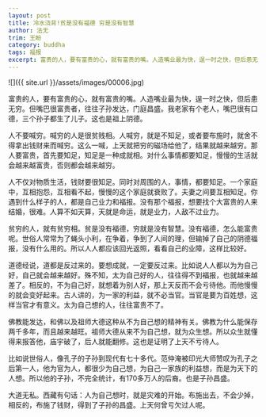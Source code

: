 ```yaml
---
layout: post
title: 冷水浇背!贫是没有福德 穷是没有智慧
author: 法无
trim: 王盼
category: buddha
tags: 福报
excerpt: 富贵的人，要有富贵的心，就有富贵的嘴。人造嘴业最为快，逞一时之快，但后患无穷。但嘴巴很富贵者，往往子孙发达，门庭昌盛。我老家有个老人，嘴巴很有口德，三个孙子都生了儿子。这也是祖上阴德。
---
```


![]({{ site.url }}/assets/images/00006.jpg)

富贵的人，要有富贵的心，就有富贵的嘴。人造嘴业最为快，逞一时之快，但后患无穷。但嘴巴很富贵者，往往子孙发达，门庭昌盛。我老家有个老人，嘴巴很有口德，三个孙子都生了儿子。这也是祖上阴德。

人不要喊穷。喊穷的人是很贫贱相。人喊穷，就是不知足，或者要布施时，就舍不得拿出钱财来而喊穷。这么一喊，上天就把穷的磁场给他了，结果就越来越穷。那人要富贵，首先要知足，知足是一种成就相。对什么事情都要知足，慢慢的生活就会越来越富贵，否则都会越来越穷。

人不仅对物质生活，钱财要很知足。同时对周围的人，事情，都要知足。一个家庭中，互相抱怨，互相看不起，慢慢的这个家庭就衰败了。夫妻之间要互相知足。你遇到什么样子的人，都是自己业力和福报。没有那个福报，想要找个大富贵的人来结婚，很难。人算不如天算，天就是命运，就是业力，人敌不过业力。

贫穷的人，就有贫穷相。贫是没有福德，穷就是没有智慧。没有福德，怎么能富贵呢。世俗人常常为了蝇头小利，在争着，争到了人间的理，但输掉了自己的阴德福报，没有什么用的。所以人人都应该回光返照，看看自己的业障，这样比较好。

道德经说，道都是反过来的。要想成就，一定要反过来。比如说人人都以为为自己好，自己就会越来越好。殊不知，太为自己好的人，往往得不到福报，也就越来越差了。相反的，不为自己好，就想着为别人好，那上天反而不会亏待他。而他慢慢的就会变好起来。古人讲的，为一家的利益，就不必当官。当官是要为百姓想，这样当官才有意义。太为自己想的人，往往富贵不了。

佛教能发达，和佛以及祖师大德这种从不为自己想的精神有关。佛教为什么能保存两千多年，而且越来越旺。祖师大德从来不为自己想，就为众生想。所以众生就懂得来报答他，庙宇破了，后人就能翻修。这也是证明了上天不亏待人。

比如说世俗人，像孔子的子孙到现代有七十多代。范仲淹被印光大师赞叹为孔子之后第一人，他为官为人，都很少为自己想，为自己一家族的利益想，而是为天下的人想。所以他的子孙，不完全统计，有170多万人的后裔。也是子孙昌盛。

大道无私。西藏有句话：人为自己想时，就是灾难的开始。布施出去，不会少掉，相反的，布施了钱财，得到了子孙的昌盛。上天何曾亏欠过人呢。
